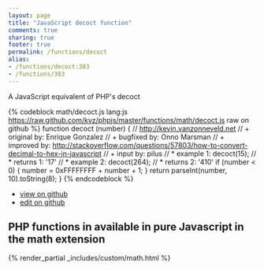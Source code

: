 ```yaml
---
layout: page
title: "JavaScript decoct function"
comments: true
sharing: true
footer: true
permalink: /functions/decoct
alias:
- /functions/decoct:383
- /functions/383
---
```

<!-- Generated by Rakefile:build -->
A JavaScript equivalent of PHP's decoct

{% codeblock math/decoct.js lang:js https://raw.github.com/kvz/phpjs/master/functions/math/decoct.js raw on github %}
function decoct (number) {
    // http://kevin.vanzonneveld.net
    // +   original by: Enrique Gonzalez
    // +   bugfixed by: Onno Marsman
    // +   improved by: http://stackoverflow.com/questions/57803/how-to-convert-decimal-to-hex-in-javascript
    // +   input by: pilus
    // *     example 1: decoct(15);
    // *     returns 1: '17'
    // *     example 2: decoct(264); 
    // *     returns 2: '410'
    if (number < 0) {
        number = 0xFFFFFFFF + number + 1;
    }
    return parseInt(number, 10).toString(8);
}
{% endcodeblock %}

 - [view on github](https://github.com/kvz/phpjs/blob/master/functions/math/decoct.js)
 - [edit on github](https://github.com/kvz/phpjs/edit/master/functions/math/decoct.js)

## PHP functions in available in pure Javascript in the math extension
{% render_partial _includes/custom/math.html %}
